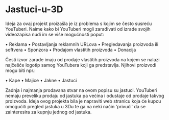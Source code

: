 # Jastuci-u-3D

Ideja za ovaj projekt proizašla je iz problema s kojim se često susreću YouTuberi. Naime kako bi YouTuberi mogli zarađivati od izrade svojih videozapisa nudi im se više mogućnosti poput:

•	Reklama
•	Postavljanja reklamnih URLova
•	Pregledavanja proizvoda ili softvera
•	Sponzora
•	Prodajom vlastitih proizvoda
•	Donacija

Česti izvor zarade imaju od prodaje vlastitih proizvoda na kojem se nalazi najčešće logotip samog YouTubera koji ga predstavlja. Njihovi proizvodi mogu biti npr.:

•	Kape
•	Majice
•	Jakne
•	Jastuci

Zadnja i najmanja prodavana stvar na ovom popisu su jastuci. YouTuberi nemaju preveliku prodaju od jastuka pa većina i odustaje od prodaje takvog proizvoda. 
Ideja ovog projekta bila je napraviti web stranicu koja će kupcu omogućiti pregled jastuka u 3Du te ga na neki način 'privući' da se zainteresira za kupnju jednog od jastuka. 
